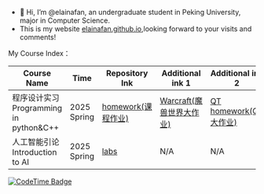 - 👋 Hi, I’m @elainafan, an undergraduate student in Peking University, major in Computer Science.
- This is my website [elainafan.github.io](https://elainafan.github.io),looking forward to your visits and comments!

My Course Index：

| Course Name | Time | Repository Ink | Additional ink 1 | Additional ink 2|  
| --- | --- | --- | --- | --- |
| 程序设计实习<br>Programming in python&C++ | 2025 Spring | [homework(课程作业)](https://github.com/elainafan/PKU_2025_practice-of-programming-in-cpp_HomeWork) | [Warcraft(魔兽世界大作业)](https://github.com/elainafan/PKU_2025_Practice-of-programming-in-cpp_WarCraft) | [QT homework(QT大作业)](https://github.com/elainafan/notebook_for_PKU_2025_practice-of-programming-in-cpp) | 
| 人工智能引论<br>Introduction to AI | 2025 Spring | [labs](https://github.com/elainafan/PKU_2025_Introduction_to_AI) | N/A | N/A |

[![CodeTime Badge](https://img.shields.io/endpoint?style=social&color=222&url=https%3A%2F%2Fapi.codetime.dev%2Fshield%3Fid%3D32735%26project%3D%26in=0)](https://codetime.dev)

<!---
elainafan/elainafan is a ✨ special ✨ repository because its `README.md` (this file) appears on your GitHub profile.
You can click the Preview link to take a look at your changes.
--->
